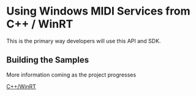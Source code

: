 # Using Windows MIDI Services from C++ / WinRT

This is the primary way developers will use this API and SDK.

## Building the Samples

More information coming as the project progresses

[C++/WinRT](https://learn.microsoft.com/windows/uwp/cpp-and-winrt-apis/)
